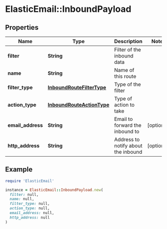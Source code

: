# ElasticEmail::InboundPayload

## Properties

| Name | Type | Description | Notes |
| ---- | ---- | ----------- | ----- |
| **filter** | **String** | Filter of the inbound data |  |
| **name** | **String** | Name of this route |  |
| **filter_type** | [**InboundRouteFilterType**](InboundRouteFilterType.md) | Type of the filter |  |
| **action_type** | [**InboundRouteActionType**](InboundRouteActionType.md) | Type of action to take |  |
| **email_address** | **String** | Email to forward the inbound to | [optional] |
| **http_address** | **String** | Address to notify about the inbound | [optional] |

## Example

```ruby
require 'ElasticEmail'

instance = ElasticEmail::InboundPayload.new(
  filter: null,
  name: null,
  filter_type: null,
  action_type: null,
  email_address: null,
  http_address: null
)
```

